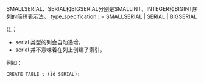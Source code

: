 SMALLSERIAL、SERIAL和BIGSERIAL分别是SMALLINT、INTEGER和BIGINT序列的简短表示法。 
type_specification ::= SMALLSERIAL | SERIAL | BIGSERIAL

注：

* serial 类型的列会自动递增。
* serial 并不意味着在列上创建了索引。

例如：

```
CREATE TABLE t (id SERIAL);
```

 